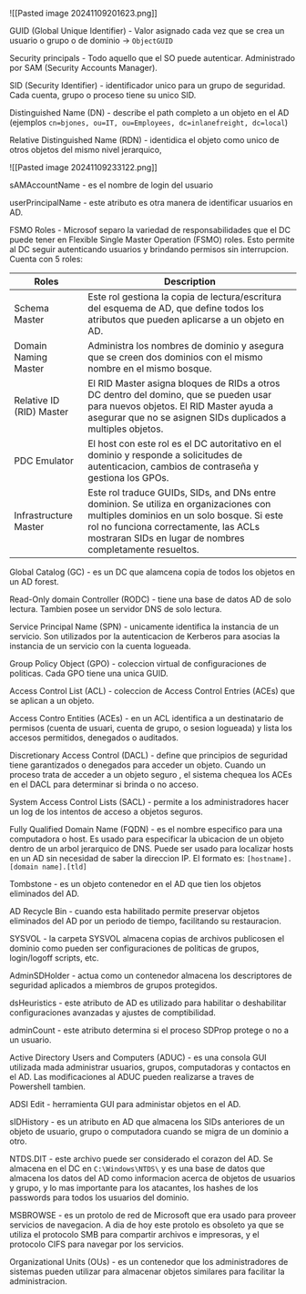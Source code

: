 ![[Pasted image 20241109201623.png]]

GUID (Global Unique Identifier) - Valor asignado cada vez que se crea un usuario o grupo o de dominio -> `ObjectGUID`

Security principals - Todo aquello que el SO puede autenticar. Administrado por SAM (Security Accounts Manager).

SID (Security Identifier) - identificador unico para un grupo de seguridad. Cada cuenta, grupo o proceso tiene su unico SID.

Distinguished Name (DN) - describe el path completo a un objeto en el AD (ejemplos `cn=bjones, ou=IT, ou=Employees, dc=inlanefreight, dc=local`)

Relative Distinguished Name (RDN) - identidica el objeto como unico de otros objetos del mismo nivel jerarquico,

![[Pasted image 20241109233122.png]]

sAMAccountName - es el nombre de login del usuario

userPrincipalName - este atributo es otra manera de identificar usuarios en AD.

FSMO Roles - Microsof separo la variedad de responsabilidades que el DC puede tener en Flexible Single Master Operation (FSMO) roles. Esto permite al DC seguir autenticando usuarios y brindando permisos sin interrupcion. Cuenta con 5 roles:

| Roles                    | Description                                                                                                                                                                                                                              |
| ------------------------ | ---------------------------------------------------------------------------------------------------------------------------------------------------------------------------------------------------------------------------------------- |
| Schema Master            | Este rol gestiona la copia de lectura/escritura del esquema de AD, que define todos los atributos que pueden aplicarse a un objeto en AD.                                                                                                |
| Domain Naming Master     | Administra los nombres de dominio y asegura que se creen dos dominios con el mismo nombre en el mismo bosque.                                                                                                                            |
| Relative ID (RID) Master | El RID Master asigna bloques de RIDs a otros DC dentro del domino, que se pueden usar para nuevos objetos. El RID Master ayuda a asegurar que no se asignen SIDs duplicados a multiples objetos.                                         |
| PDC Emulator             | El host con este rol es el DC autoritativo en el dominio y responde a solicitudes de autenticacion, cambios de contraseña y gestiona los GPOs.                                                                                           |
| Infrastructure Master    | Este rol traduce GUIDs, SIDs, and DNs entre dominion. Se utiliza en organizaciones con multiples dominios en un solo bosque. Si este rol no funciona correctamente, las ACLs mostraran SIDs en lugar de nombres completamente resueltos. |


Global Catalog (GC) - es un DC que alamcena copia de todos los objetos en un AD forest.

Read-Only domain Controller (RODC) - tiene una base de datos AD de solo lectura. Tambien posee un servidor DNS de solo lectura.

Service Principal Name (SPN) - unicamente identifica la instancia de un servicio. Son utilizados por la autenticacion de Kerberos para asocias la instancia de un servicio con la cuenta logueada.

Group Policy Object (GPO) - coleccion virtual de configuraciones de politicas. Cada GPO tiene una unica GUID.

Access Control List (ACL) - coleccion de Access Control Entries (ACEs) que se aplican a un objeto.

Access Contro Entities (ACEs) - en un ACL identifica a un destinatario de permisos (cuenta de usuari, cuenta de grupo, o sesion logueada) y lista los accesos permitidos, denegados o auditados.

Discretionary Access Control (DACL) - define que principios de seguridad tiene garantizados o denegados para acceder un objeto. Cuando un proceso trata de acceder a un objeto seguro , el sistema chequea los ACEs en el DACL para determinar si brinda o no acceso.

System Access Control Lists (SACL) - permite a los administradores hacer un log de los intentos de acceso a objetos seguros.

Fully Qualified Domain Name (FQDN) - es el nombre especifico para una computadora o host. Es usado para especificar la ubicacion de un objeto dentro de un arbol jerarquico de DNS. Puede ser usado para localizar hosts en un AD sin necesidad de saber la direccion IP.
El formato es: `[hostname].[domain name].[tld]`

Tombstone - es un objeto contenedor en el AD que tien los objetos eliminados del AD.

AD Recycle Bin - cuando esta habilitado permite preservar objetos eliminados del AD por un periodo de tiempo, facilitando su restauracion.

SYSVOL - la carpeta SYSVOL almacena copias de archivos publicosen el dominio como pueden ser configuraciones de politicas de grupos, login/logoff scripts, etc.

AdminSDHolder - actua como un contenedor almacena los descriptores de seguridad aplicados a miembros de grupos protegidos.

dsHeuristics - este atributo de AD es utilizado para habilitar o deshabilitar configuraciones avanzadas y ajustes de comptibilidad.

adminCount - este atributo determina si el proceso SDProp protege o no a un usuario.

Active Directory Users and Computers (ADUC) - es una consola GUI utilizada mada administrar usuarios, grupos, computadoras y contactos en el AD. Las modificaciones al ADUC pueden realizarse a traves de Powershell tambien.

ADSI Edit - herramienta GUI para administar objetos en el AD.

sIDHistory - es un atributo en AD que almacena los SIDs anteriores de un objeto de usuario, grupo o computadora cuando se migra de un dominio a otro.

NTDS.DIT - este archivo puede ser considerado el corazon del AD. Se almacena en el DC en `C:\Windows\NTDS\` y es una base de datos que almacena los datos del AD como informacion acerca de objetos de usuarios y grupo, y lo mas importante para los atacantes, los hashes de los passwords para todos los usuarios del dominio.

MSBROWSE - es un protolo de red de Microsoft que era usado para proveer servicios de navegacion. A dia de hoy este protolo es obsoleto ya que se utiliza el protocolo SMB para compartir archivos e impresoras, y el protocolo CIFS para navegar por los servicios.

Organizational Units (OUs) - es un contenedor que los administradores de sistemas pueden utilizar para almacenar objetos similares para facilitar la administracion.

